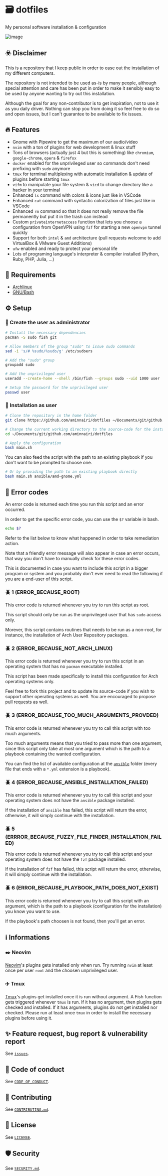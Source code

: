 # 🗃️ dotfiles

My personal software installation & configuration

![image](https://github.com/aminnairi/dotfiles/assets/18418459/9a3f32a0-76bb-4b67-bf8e-7a4db65e7589)

## ☣️ Disclaimer

This is a repository that I keep public in order to ease out the installation of my different computers.

The repository is not intended to be used as-is by many people, although special attention and care has been put in order to make it sensibly easy to be used by anyone wanting to try out this installation.

Although the goal for any non-contributor is to get inspiration, not to use it as you daily driver. Nothing can stop you from doing it so feel free to do so and open issues, but I can't guarantee to be available to fix issues.

## 🔥 Features

- Gnome with Pipewire to get the maximum of our audio/video
- `nvim` with a ton of plugins for web development & linux stuff
- Tons of browsers (actually just 4 but this is something) like `chromium`, `google-chrome`, `opera` & `firefox`
- `docker` enabled for the unprivileged user so commands don't need prefixing with `sudo` anymore
- `tmux` for terminal multiplexing with automatic installation & update of plugins before starting `tmux`
- `vifm` to manipulate your file system & `vicd` to change directory like a hacker in your terminal
- Enhanced `ls` command with colors & icons just like in VSCode
- Enhanced `cat` command with syntactic colorization of files just like in VSCode
- Enhanced `rm` command so that it does not really remove the file permanently but put it in the trash can instead
- Custom `privateinternetaccess` function that lets you choose a configuration from OpenVPN using `fzf` for starting a new `openvpn` tunnel quickly
- Support for both `intel` & `amd` architecture (pull requests welcome to add VirtualBox & VMware Guest Additions)
- `ufw` enabled and ready to protect your personal life
- Lots of programing language's interpreter & compiler installed (Python, Ruby, PHP, Julia, ...)

## 📖 Requirements

- [Archlinux](https://archlinux.org/)
- [GNU/Bash](https://www.gnu.org/software/bash/)

## ⚙️ Setup

### 👮 Create the user as administrator

```bash
# Install the necessary dependencies
pacman -S sudo fish git

# Allow members of the group "sudo" to issue sudo commands
sed -i 's/# %sudo/%sudo/g' /etc/sudoers

# Add the "sudo" group
groupadd sudo

# Add the unprivileged user
useradd --create-home --shell /bin/fish --groups sudo --uid 1000 user

# Setup the password for the unprivileged user
passwd user
```

### 🧔 Installation as user

```bash
# Clone the repository in the home folder
git clone https://github.com/aminnairi/dotfiles ~/Documents/git/github.com/aminnairi/dotfiles

# Change the current working directory to the source-code for the installation script
cd ~/Documents/git/github.com/aminnairi/dotfiles

# Apply the configuration
bash main.sh
```

You can also feed the script with the path to an existing playbook if you don't want to be prompted to choose one.

```bash
# Or by providing the path to an existing playbook directly
bash main.sh ansible/amd-gnome.yml
```

## 🐛 Error codes

An error code is returned each time you run this script and an error occurred.

In order to get the specific error code, you can use the `$?` variable in bash.

```bash
echo $?
```

Refer to the list below to know what happened in order to take remediation action.

Note that a friendly error message will also appear in case an error occurs, that way you don't have to manually check for these error codes.

This is documented in case you want to include this script in a bigger program or system and you probably don't ever need to read the following if you are a end-user of this script.

### 🪲 1 (ERROR_BECAUSE_ROOT)

This error code is returned whenever you try to run this script as root.

This script should only be run as the unprivileged user that has `sudo` access only.

Morever, this script contains routines that needs to be run as a non-root, for instance, the installation of Arch User Repository packages.

### 🪲 2 (ERROR_BECAUSE_NOT_ARCH_LINUX)

This error code is returned whenever you try to run this script in an operating system that has no `pacman` executable installed.

This script has been made specifically to install this configuration for Arch operating systems only.

Feel free to fork this project and to update its source-code if you wish to support other operating systems as well. You are encouraged to propose pull requests as well.

### 🪲 3 (ERROR_BECAUSE_TOO_MUCH_ARGUMENTS_PROVDED)

This error code is returned whenever you try to call this script with too much arguments.

Too much arguments means that you tried to pass more than one argument, since this script only take at most one argument which is the path to a playbook containing the wanted configuration.

You can find the list of available configuration at the [`ansible`](./ansible) folder (every file that ends with a `*.yml` extension is a playbook).

### 🪲 4 (ERROR_BECAUSE_ANSIBLE_INSTALLATION_FAILED)

This error code is returned whenever you try to call this script and your operating system does not have the `ansible` package installed.

If the installation of `ansible` has failed, this script will return the error, otherwise, it will simply continue with the installation.

### 🪲 5 (ERRROR_BECAUSE_FUZZY_FILE_FINDER_INSTALLATION_FAILED)

This error code is returned whenever you try to call this script and your operating system does not have the `fzf` package installed.

If the installation of `fzf` has failed, this script will return the error, otherwise, it will simply continue with the installation.

### 🪲 6 (ERROR_BECAUSE_PLAYBOOK_PATH_DOES_NOT_EXIST)

This error code is returned whenever you try to call this script with an argument, which is the path to a playbook (configuration for the installation) you know you want to use.

If the playbook's path choosen is not found, then you'll get an error.

## ℹ️ Informations

### ✒️ Neovim

[Neovim](https://neovim.io/)'s plugins gets installed only when run. Try running `nvim` at least once per user `root` and the choosen unprivileged user.

### ✈️ Tmux

[Tmux](https://github.com/tmux/tmux)'s plugins get installed once it is run without argument. A Fish function gets triggered whenever `tmux` is run. If it has no argument, then plugins gets checked and installed. If it has arguments, plugins do not get installed nor checked. Please run at least once `tmux` in order to install the necessary plugins before using it.

## ✨ Feature request, bug report & vulnerability report

See [`issues`](./issues).

## 🙋 Code of conduct

See [`CODE_OF_CONDUCT`](./CODE_OF_CONDUCT.md).

## 💪 Contributing

See [`CONTRIBUTING.md`](./CONTRIBUTING.md).

## 📃 License

See [`LICENSE`](./LICENSE).

## 🛡️ Security

See [`SECURITY.md`](./SECURITY.md).
